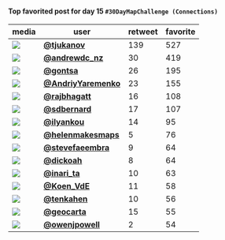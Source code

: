#### Top favorited post for day 15 `#30DayMapChallenge (Connections)`
| media                                                                                        | user                                            |   retweet |   favorite |
|----------------------------------------------------------------------------------------------|-------------------------------------------------|-----------|------------|
| ![](http://pbs.twimg.com/media/Emy1u8tWMAIeo4w.jpg)                                          | **[@tjukanov](https://t.co/Vut2bBC5VJ)**        |       139 |        527 |
| ![](http://pbs.twimg.com/media/Em2mvF0UcAAbVoB.jpg)                                          | **[@andrewdc_nz](https://t.co/pmCJ5rvOjz)**     |        30 |        419 |
| ![](http://pbs.twimg.com/media/Em5jQyVXIAE5AyJ.jpg)                                          | **[@gontsa](https://t.co/j085NF86m8)**          |        26 |        195 |
| ![](http://pbs.twimg.com/media/Em2YoBEWEAAAZ97.jpg)                                          | **[@AndriyYaremenko](https://t.co/vLWPdtnNnQ)** |        23 |        155 |
| ![](http://pbs.twimg.com/media/Em31zW4UUAQXX_O.jpg)                                          | **[@rajbhagatt](https://t.co/YE1GTrOEb9)**      |        16 |        108 |
| ![](http://pbs.twimg.com/ext_tw_video_thumb/1327980203877015552/pu/img/hU6LEvObf16DQ-Pb.jpg) | **[@sdbernard](https://t.co/c6AlUEafeO)**       |        17 |        107 |
| ![](http://pbs.twimg.com/media/Em2UVkfXMAAczFH.jpg)                                          | **[@ilyankou](https://t.co/UdVHRvgiRX)**        |        14 |         95 |
| ![](http://pbs.twimg.com/media/Em4TN59W8Actxg0.jpg)                                          | **[@helenmakesmaps](https://t.co/1nPs6wVsX2)**  |         5 |         76 |
| ![](http://pbs.twimg.com/media/Em0upbZXEAUWnGc.jpg)                                          | **[@stevefaeembra](https://t.co/DnQ5MqpG0J)**   |         9 |         64 |
| ![](http://pbs.twimg.com/media/Em4aAV-XEAAQpRo.jpg)                                          | **[@dickoah](https://t.co/PDUrpSLoDS)**         |         8 |         64 |
| ![](http://pbs.twimg.com/media/Em4323NW4AA8fnU.png)                                          | **[@inari_ta](https://t.co/57I8XgNNPD)**        |        10 |         63 |
| ![](http://pbs.twimg.com/tweet_video_thumb/Em4p6x5XIAAshIm.jpg)                              | **[@Koen_VdE](https://t.co/96OcDjf0Mw)**        |        11 |         58 |
| ![](http://pbs.twimg.com/media/Em5CtnEXcAMxt-M.jpg)                                          | **[@tenkahen](https://t.co/fxrWjvsicV)**        |        10 |         56 |
| ![](http://pbs.twimg.com/media/Em5V2CDXIAcciAQ.png)                                          | **[@geocarta](https://t.co/vlw9iRkPI7)**        |        15 |         55 |
| ![](http://pbs.twimg.com/media/Em2tBhgXIAA1Yyr.jpg)                                          | **[@owenjpowell](https://t.co/EflmPQgoJX)**     |         2 |         54 |
 
